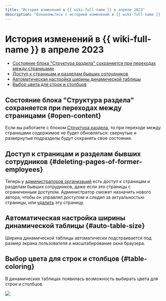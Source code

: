 ```yaml
---
title: "История изменений в {{ wiki-full-name }} в апреле 2023"
description: "Ознакомьтесь с историей изменений в {{ wiki-full-name }} за апрель 2023."
---
```


# История изменений в {{ wiki-full-name }} в апреле 2023

* [Состояние блока "Структура раздела" сохраняется при переходах между страницами](#open-content)
* [Доступ к страницам и разделам бывших сотрудников](#deleting-pages-of-former-employees)
* [Автоматическая настройка ширины динамической таблицы](#auto-table-size)
* [Выбор цвета для строк и столбцов](#table-coloring)

## Состояние блока "Структура раздела" сохраняется при переходах между страницами {#open-content}

Если вы работаете с блоком [Структура раздела](../cluster-overview.md#toc), то при переходе между страницами содержимое не будет обновляться: свернутые и развернутые подразделы будут сохранять свое состояние.


## Доступ к страницам и разделам бывших сотрудников {#deleting-pages-of-former-employees}

Теперь у [администраторов организаций](../../organization/security/index.md#service-roles) есть доступ к страницам и разделам бывших сотрудников, даже если это страницы с ограниченным доступом. Администратор сможет назначить нового автора, чтобы он управлял доступом и следил за актуальностью страницы, или [удалить](../delete-page.md) эту страницу.


## Автоматическая настройка ширины динамической таблицы {#auto-table-size}

Ширина динамической таблицы автоматически подстраивается под размер экрана пользователя и масштабирование окна браузера. 

## Выбор цвета для строк и столбцов {#table-coloring}

В динамических таблицах появилась возможность выбирать цвета для строк и столбцов.

![](../../_assets/wiki/table-coloring.png)